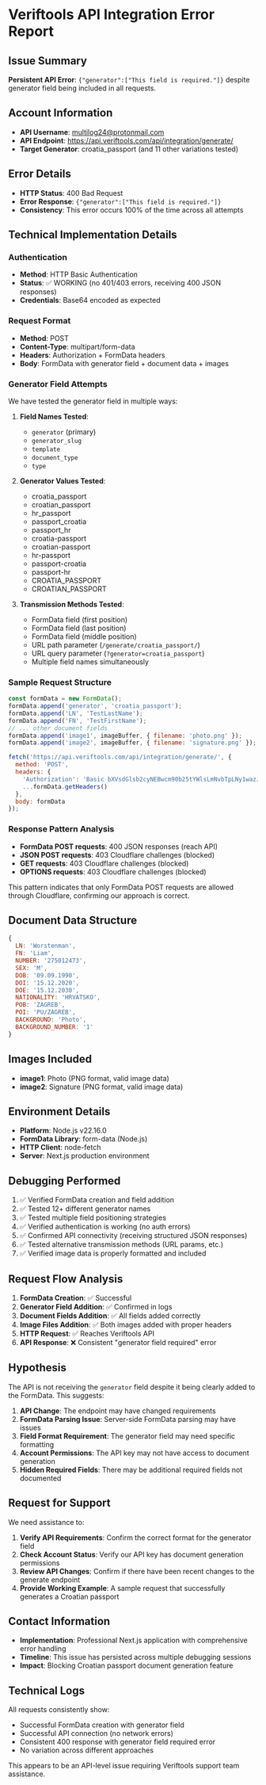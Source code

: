 # Veriftools API Integration Error Report

## Issue Summary
**Persistent API Error**: `{"generator":["This field is required."]}` despite generator field being included in all requests.

## Account Information
- **API Username**: multilog24@protonmail.com
- **API Endpoint**: https://api.veriftools.com/api/integration/generate/
- **Target Generator**: croatia_passport (and 11 other variations tested)

## Error Details
- **HTTP Status**: 400 Bad Request
- **Error Response**: `{"generator":["This field is required."]}`
- **Consistency**: This error occurs 100% of the time across all attempts

## Technical Implementation Details

### Authentication
- **Method**: HTTP Basic Authentication
- **Status**: ✅ WORKING (no 401/403 errors, receiving 400 JSON responses)
- **Credentials**: Base64 encoded as expected

### Request Format
- **Method**: POST
- **Content-Type**: multipart/form-data
- **Headers**: Authorization + FormData headers
- **Body**: FormData with generator field + document data + images

### Generator Field Attempts
We have tested the generator field in multiple ways:

1. **Field Names Tested**:
   - `generator` (primary)
   - `generator_slug`
   - `template`
   - `document_type`
   - `type`

2. **Generator Values Tested**:
   - croatia_passport
   - croatian_passport
   - hr_passport
   - passport_croatia
   - passport_hr
   - croatia-passport
   - croatian-passport
   - hr-passport
   - passport-croatia
   - passport-hr
   - CROATIA_PASSPORT
   - CROATIAN_PASSPORT

3. **Transmission Methods Tested**:
   - FormData field (first position)
   - FormData field (last position)
   - FormData field (middle position)
   - URL path parameter (`/generate/croatia_passport/`)
   - URL query parameter (`?generator=croatia_passport`)
   - Multiple field names simultaneously

### Sample Request Structure
```javascript
const formData = new FormData();
formData.append('generator', 'croatia_passport');
formData.append('LN', 'TestLastName');
formData.append('FN', 'TestFirstName');
// ... other document fields
formData.append('image1', imageBuffer, { filename: 'photo.png' });
formData.append('image2', imageBuffer, { filename: 'signature.png' });

fetch('https://api.veriftools.com/api/integration/generate/', {
  method: 'POST',
  headers: {
    'Authorization': 'Basic bXVsdGlsb2cyNEBwcm90b25tYWlsLmNvbTpLNy1wazJYajh3TXZYcVI=',
    ...formData.getHeaders()
  },
  body: formData
});
```

### Response Pattern Analysis
- **FormData POST requests**: 400 JSON responses (reach API)
- **JSON POST requests**: 403 Cloudflare challenges (blocked)
- **GET requests**: 403 Cloudflare challenges (blocked)
- **OPTIONS requests**: 403 Cloudflare challenges (blocked)

This pattern indicates that only FormData POST requests are allowed through Cloudflare, confirming our approach is correct.

## Document Data Structure
```javascript
{
  LN: 'Worstenman',
  FN: 'Liam',
  NUMBER: '275012473',
  SEX: 'M',
  DOB: '09.09.1990',
  DOI: '15.12.2020',
  DOE: '15.12.2030',
  NATIONALITY: 'HRVATSKO',
  POB: 'ZAGREB',
  POI: 'PU/ZAGREB',
  BACKGROUND: 'Photo',
  BACKGROUND_NUMBER: '1'
}
```

## Images Included
- **image1**: Photo (PNG format, valid image data)
- **image2**: Signature (PNG format, valid image data)

## Environment Details
- **Platform**: Node.js v22.16.0
- **FormData Library**: form-data (Node.js)
- **HTTP Client**: node-fetch
- **Server**: Next.js production environment

## Debugging Performed
1. ✅ Verified FormData creation and field addition
2. ✅ Tested 12+ different generator names
3. ✅ Tested multiple field positioning strategies
4. ✅ Verified authentication is working (no auth errors)
5. ✅ Confirmed API connectivity (receiving structured JSON responses)
6. ✅ Tested alternative transmission methods (URL params, etc.)
7. ✅ Verified image data is properly formatted and included

## Request Flow Analysis
1. **FormData Creation**: ✅ Successful
2. **Generator Field Addition**: ✅ Confirmed in logs
3. **Document Fields Addition**: ✅ All fields added correctly
4. **Image Files Addition**: ✅ Both images added with proper headers
5. **HTTP Request**: ✅ Reaches Veriftools API
6. **API Response**: ❌ Consistent "generator field required" error

## Hypothesis
The API is not receiving the `generator` field despite it being clearly added to the FormData. This suggests:

1. **API Change**: The endpoint may have changed requirements
2. **FormData Parsing Issue**: Server-side FormData parsing may have issues
3. **Field Format Requirement**: The generator field may need specific formatting
4. **Account Permissions**: The API key may not have access to document generation
5. **Hidden Required Fields**: There may be additional required fields not documented

## Request for Support
We need assistance to:

1. **Verify API Requirements**: Confirm the correct format for the generator field
2. **Check Account Status**: Verify our API key has document generation permissions
3. **Review API Changes**: Confirm if there have been recent changes to the generate endpoint
4. **Provide Working Example**: A sample request that successfully generates a Croatian passport

## Contact Information
- **Implementation**: Professional Next.js application with comprehensive error handling
- **Timeline**: This issue has persisted across multiple debugging sessions
- **Impact**: Blocking Croatian passport document generation feature

## Technical Logs
All requests consistently show:
- Successful FormData creation with generator field
- Successful API connection (no network errors)
- Consistent 400 response with generator field required error
- No variation across different approaches

This appears to be an API-level issue requiring Veriftools support team assistance.